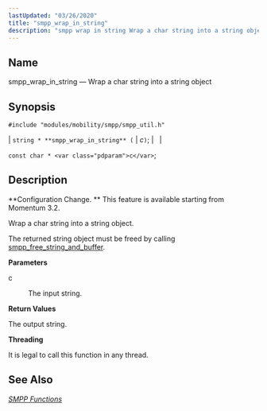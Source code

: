 ```yaml
---
lastUpdated: "03/26/2020"
title: "smpp_wrap_in_string"
description: "smpp wrap in string Wrap a char string into a string object string smpp wrap in string c const char c Configuration Change This feature is available starting from Momentum 3 2 Wrap a char string into a string object The returned string object must be freed by calling smpp..."
---
```


<a name="apis.smpp_wrap_in_string"></a> 
## Name

smpp_wrap_in_string — Wrap a char string into a string object

## Synopsis

`#include "modules/mobility/smpp/smpp_util.h"`

| `string * **smpp_wrap_in_string** (` | <var class="pdparam">c</var>`)`; |   |

`const char * <var class="pdparam">c</var>`;<a name="idp61564720"></a> 
## Description

**Configuration Change. ** This feature is available starting from Momentum 3.2.

Wrap a char string into a string object.

The returned string object must be freed by calling [smpp_free_string_and_buffer](/momentum/3/3-api/apis-smpp-free-string-and-buffer).

**<a name="idp61568672"></a> Parameters**

<dl class="variablelist">

<dt>c</dt>

<dd>

The input string.

</dd>

</dl>

**<a name="idp61571680"></a> Return Values**

The output string.

**<a name="idp61572592"></a> Threading**

It is legal to call this function in any thread.

<a name="idp61573696"></a> 
## See Also

[*SMPP Functions*](/momentum/3/3-api/smpp)